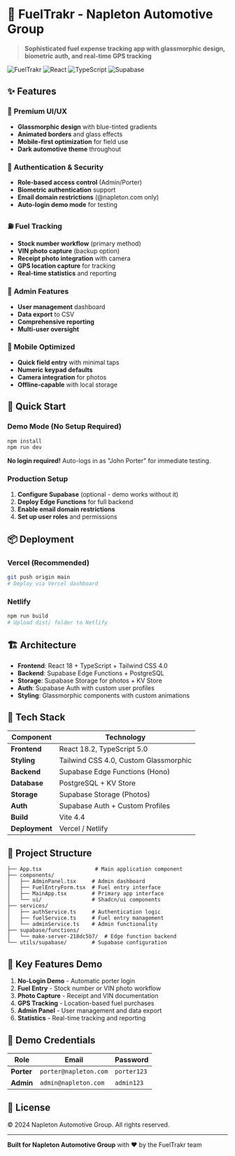 # 🚗 FuelTrakr - Napleton Automotive Group

> **Sophisticated fuel expense tracking app with glassmorphic design, biometric auth, and real-time GPS tracking**

![FuelTrakr](https://img.shields.io/badge/FuelTrakr-Production%20Ready-blue?style=for-the-badge)
![React](https://img.shields.io/badge/React-18.2-61DAFB?style=for-the-badge&logo=react)
![TypeScript](https://img.shields.io/badge/TypeScript-5.0-3178C6?style=for-the-badge&logo=typescript)
![Supabase](https://img.shields.io/badge/Supabase-Backend-3ECF8E?style=for-the-badge&logo=supabase)

## ✨ Features

### 🎨 **Premium UI/UX**
- **Glassmorphic design** with blue-tinted gradients
- **Animated borders** and glass effects
- **Mobile-first optimization** for field use
- **Dark automotive theme** throughout

### 🔐 **Authentication & Security**
- **Role-based access control** (Admin/Porter)
- **Biometric authentication** support
- **Email domain restrictions** (@napleton.com only)
- **Auto-login demo mode** for testing

### ⛽ **Fuel Tracking**
- **Stock number workflow** (primary method)
- **VIN photo capture** (backup option)  
- **Receipt photo integration** with camera
- **GPS location capture** for tracking
- **Real-time statistics** and reporting

### 👥 **Admin Features**
- **User management** dashboard
- **Data export** to CSV
- **Comprehensive reporting**
- **Multi-user oversight**

### 📱 **Mobile Optimized**
- **Quick field entry** with minimal taps
- **Numeric keypad defaults**
- **Camera integration** for photos
- **Offline-capable** with local storage

## 🚀 Quick Start

### **Demo Mode (No Setup Required)**
```bash
npm install
npm run dev
```
**No login required!** Auto-logs in as "John Porter" for immediate testing.

### **Production Setup**
1. **Configure Supabase** (optional - demo works without it)
2. **Deploy Edge Functions** for full backend
3. **Enable email domain restrictions**
4. **Set up user roles** and permissions

## 📦 Deployment

### **Vercel (Recommended)**
```bash
git push origin main
# Deploy via Vercel dashboard
```

### **Netlify**
```bash
npm run build
# Upload dist/ folder to Netlify
```

## 🏗️ Architecture

- **Frontend**: React 18 + TypeScript + Tailwind CSS 4.0
- **Backend**: Supabase Edge Functions + PostgreSQL
- **Storage**: Supabase Storage for photos + KV Store
- **Auth**: Supabase Auth with custom user profiles
- **Styling**: Glassmorphic components with custom animations

## 🔧 Tech Stack

| Component | Technology |
|-----------|------------|
| **Frontend** | React 18.2, TypeScript 5.0 |
| **Styling** | Tailwind CSS 4.0, Custom Glassmorphic |
| **Backend** | Supabase Edge Functions (Hono) |
| **Database** | PostgreSQL + KV Store |
| **Storage** | Supabase Storage (Photos) |
| **Auth** | Supabase Auth + Custom Profiles |
| **Build** | Vite 4.4 |
| **Deployment** | Vercel / Netlify |

## 📁 Project Structure

```
├── App.tsx                 # Main application component
├── components/            
│   ├── AdminPanel.tsx     # Admin dashboard
│   ├── FuelEntryForm.tsx  # Fuel entry interface
│   ├── MainApp.tsx        # Primary app interface
│   └── ui/                # Shadcn/ui components
├── services/              
│   ├── authService.ts     # Authentication logic
│   ├── fuelService.ts     # Fuel entry management
│   └── adminService.ts    # Admin functionality
├── supabase/functions/    
│   └── make-server-218dc5b7/  # Edge function backend
└── utils/supabase/        # Supabase configuration
```

## 🎯 Key Features Demo

1. **No-Login Demo** - Automatic porter login
2. **Fuel Entry** - Stock number or VIN photo workflow  
3. **Photo Capture** - Receipt and VIN documentation
4. **GPS Tracking** - Location-based fuel purchases
5. **Admin Panel** - User management and data export
6. **Statistics** - Real-time tracking and reporting

## 🔑 Demo Credentials

| Role | Email | Password |
|------|-------|----------|
| **Porter** | `porter@napleton.com` | `porter123` |
| **Admin** | `admin@napleton.com` | `admin123` |

## 📄 License

© 2024 Napleton Automotive Group. All rights reserved.

---

**Built for Napleton Automotive Group** with ❤️ by the FuelTrakr team